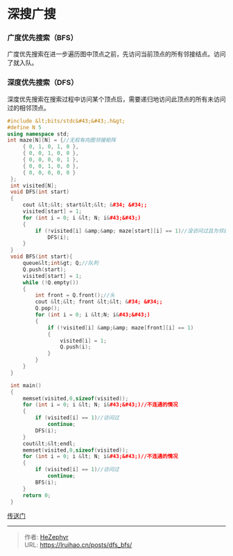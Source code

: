 # 深搜广搜


### 广度优先搜索（BFS）

广度优先搜索在进一步遍历图中顶点之前，先访问当前顶点的所有邻接结点。访问了就入队。

### 深度优先搜索（DFS）

深度优先搜索在搜索过程中访问某个顶点后，需要递归地访问此顶点的所有未访问过的相邻顶点。

```cpp
#include &lt;bits/stdc&#43;&#43;.h&gt;
#define N 5
using namespace std;
int maze[N][N] = {//无权有向图邻接矩阵
     { 0, 1, 0, 1, 0 },
     { 0, 0, 1, 0, 0 },
     { 0, 0, 0, 0, 1 },
     { 0, 0, 1, 0, 0 },
     { 0, 0, 0, 0, 0 }
 };
 int visited[N];
 void DFS(int start)
 {
     cout &lt;&lt; start&lt;&lt; &#34; &#34;;
     visited[start] = 1;
     for (int i = 0; i &lt; N; i&#43;&#43;)
     {
         if (!visited[i] &amp;&amp; maze[start][i] == 1)//没访问过且为邻居节点
             DFS(i);
     }
 }
 void BFS(int start){
     queue&lt;int&gt; Q;//队列
     Q.push(start);
     visited[start] = 1;
     while (!Q.empty())
     {
         int front = Q.front();//头
         cout &lt;&lt; front &lt;&lt; &#34; &#34;;
         Q.pop();
         for (int i = 0; i &lt;N; i&#43;&#43;)
         {
             if (!visited[i] &amp;&amp; maze[front][i] == 1)
             {
                 visited[i] = 1;
                 Q.push(i);
             }
         }
     }
 }

 int main()
 {
     memset(visited,0,sizeof(visited));
     for (int i = 0; i &lt; N; i&#43;&#43;)//不连通的情况
     {
         if (visited[i] == 1)//访问过
             continue;
         DFS(i);
     }
     cout&lt;&lt;endl;
     memset(visited,0,sizeof(visited));
     for (int i = 0; i &lt; N; i&#43;&#43;)//不连通的情况
     {
         if (visited[i] == 1)//访问过
             continue;
         BFS(i);
     }
     return 0;
 }
```

[传送门](https://blog.csdn.net/wumingkeqi/article/details/70940978)


---

> 作者: [HeZephyr](https://github.com/HeZephyr)  
> URL: https://lruihao.cn/posts/dfs_bfs/  

